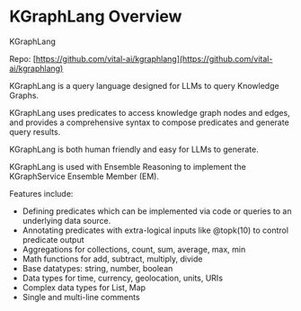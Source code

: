 # KGraphLang Overview

KGraphLang

Repo: [https://github.com/vital-ai/kgraphlang](https://github.com/vital-ai/kgraphlang)

KGraphLang is a query language designed for LLMs to query Knowledge Graphs.

KGraphLang uses predicates to access knowledge graph nodes and edges, and provides a comprehensive syntax to compose predicates and generate query results.

KGraphLang is both human friendly and easy for LLMs to generate.

KGraphLang is used with Ensemble Reasoning to implement the KGraphService Ensemble Member (EM).

Features include:

* Defining predicates which can be implemented via code or queries to an underlying data source.
* Annotating predicates with extra-logical inputs like @topk(10) to control predicate output
* Aggregations for collections, count, sum, average, max, min
* Math functions for add, subtract, multiply, divide
* Base datatypes: string, number, boolean
* Data types for time, currency, geolocation, units, URIs
* Complex data types for List, Map
* Single and multi-line comments

